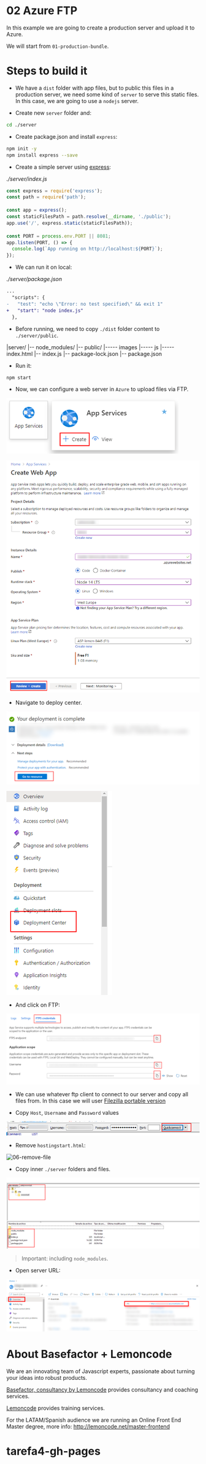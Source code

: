 # 02 Azure FTP

In this example we are going to create a production server and upload it to Azure.

We will start from `01-production-bundle`.

# Steps to build it

- We have a `dist` folder with app files, but to public this files in a production server, we need some kind of `server` to serve this static files. In this case, we are going to use a `nodejs` server.

- Create new `server` folder and:

```bash
cd ./server
```

- Create package.json and install `express`:

```bash
npm init -y
npm install express --save
```

- Create a simple server using [express](https://github.com/expressjs/express):

_./server/index.js_

```javascript
const express = require('express');
const path = require('path');

const app = express();
const staticFilesPath = path.resolve(__dirname, './public');
app.use('/', express.static(staticFilesPath));

const PORT = process.env.PORT || 8081;
app.listen(PORT, () => {
  console.log(`App running on http://localhost:${PORT}`);
});

```

- We can run it on local:

_./server/package.json_

```diff
...
  "scripts": {
-   "test": "echo \"Error: no test specified\" && exit 1"
+   "start": "node index.js"
  },
```

- Before running, we need to copy `./dist` folder content to `./server/public`.

|server/
|-- node_modules/
|-- public/
|----- images
|----- js
|----- index.html
|-- index.js
|-- package-lock.json
|-- package.json

- Run it:

```bash
npm start
```

- Now, we can configure a web server in `Azure` to upload files via FTP.

![01-clik-on-create-app-service-button](./readme-resources/01-clik-on-create-app-service-button.png)

![02-create-app-service](./readme-resources/02-create-app-service.png)

- Navigate to deploy center.

![03-go-to-resource](./readme-resources/03-go-to-resource.png)

![04-navigate-deploy-center](./readme-resources/04-navigate-deploy-center.png)

- And click on FTP:

![05-use-ftp](./readme-resources/05-use-ftp.png)

- We can use whatever ftp client to connect to our server and copy all files from. In this case we will user [Filezilla portable version](https://filezilla-project.org/)

- Copy `Host`, `Username` and `Password` values

![06-use-ftp-credentials](./readme-resources/06-use-ftp-credentials.png)

- Remove `hostingstart.html`:

![06-remove-file](./readme-resources/06-remove-file.png)

- Copy inner `./server` folders and files.

![08-upload-files](./readme-resources/08-upload-files.png)

> Important: including `node_modules`.

- Open server URL:

![09-open-server-url](./readme-resources/09-open-server-url.png)

# About Basefactor + Lemoncode

We are an innovating team of Javascript experts, passionate about turning your ideas into robust products.

[Basefactor, consultancy by Lemoncode](http://www.basefactor.com) provides consultancy and coaching services.

[Lemoncode](http://lemoncode.net/services/en/#en-home) provides training services.

For the LATAM/Spanish audience we are running an Online Front End Master degree, more info: http://lemoncode.net/master-frontend
# tarefa4-gh-pages
